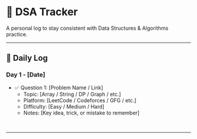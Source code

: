 # 📘 DSA Tracker  

A personal log to stay consistent with Data Structures & Algorithms practice.  

---

## 📅 Daily Log  

### Day 1 - [Date]
- ✅ Question 1: [Problem Name / Link]  
  - Topic: [Array / String / DP / Graph / etc.]  
  - Platform: [LeetCode / Codeforces / GFG / etc.]  
  - Difficulty: [Easy / Medium / Hard]  
  - Notes: [Key idea, trick, or mistake to remember]  

  

---

